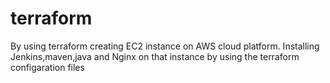 # terraform

By using terraform creating EC2 instance on AWS cloud platform. Installing Jenkins,maven,java and Nginx on that instance by using the terraform configaration files
